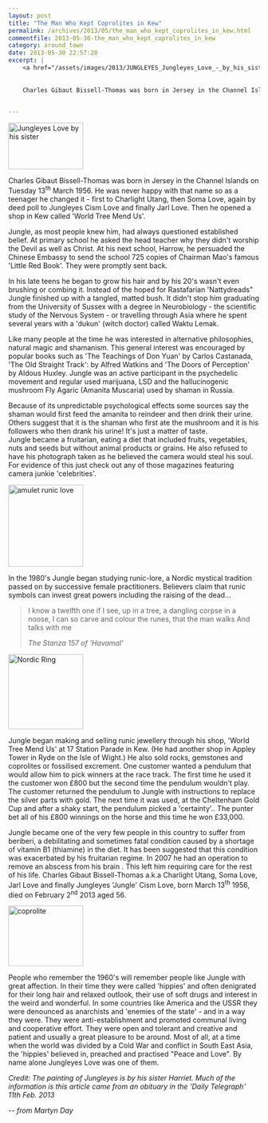 ```yaml
---
layout: post
title: "The Man Who Kept Coprolites in Kew"
permalink: /archives/2013/05/the_man_who_kept_coprolites_in_kew.html
commentfile: 2013-05-30-the_man_who_kept_coprolites_in_kew
category: around_town
date: 2013-05-30 22:57:28
excerpt: |
    <a href="/assets/images/2013/JUNGLEYES_Jungleyes_Love_-_by_his_sister.jpg" title="See larger version of - Jungleyes Love   by his sister"><img src="/assets/images/2013/JUNGLEYES_Jungleyes_Love_-_by_his_sister_thumb.jpg" width="150" height="93" alt="Jungleyes Love   by his sister" class="photo right" /></a>
    
    
    Charles Gibaut Bissell-Thomas was born in Jersey in the Channel Islands on Tuesday 13<sup>th</sup> March 1956. He was never happy with that name so as a teenager he changed it - first to Charlight Utang, then Soma Love, again by deed poll to Jungleyes Cism Love and finally Jarl Love. Then he opened a shop in Kew called 'World Tree Mend Us'.
    

---
```


<a href="/assets/images/2013/JUNGLEYES_Jungleyes_Love_-_by_his_sister.jpg" title="See larger version of - Jungleyes Love   by his sister"><img src="/assets/images/2013/JUNGLEYES_Jungleyes_Love_-_by_his_sister_thumb.jpg" width="150" height="93" alt="Jungleyes Love   by his sister" class="photo right" /></a>

Charles Gibaut Bissell-Thomas was born in Jersey in the Channel Islands on Tuesday 13<sup>th</sup> March 1956. He was never happy with that name so as a teenager he changed it - first to Charlight Utang, then Soma Love, again by deed poll to Jungleyes Cism Love and finally Jarl Love. Then he opened a shop in Kew called 'World Tree Mend Us'.

Jungle, as most people knew him, had always questioned established belief. At primary school he asked the head teacher why they didn't worship the Devil as well as Christ. At his next school, Harrow, he persuaded the Chinese Embassy to send the school 725 copies of Chairman Mao's famous 'Little Red Book'. They were promptly sent back.

In his late teens he began to grow his hair and by his 20's wasn't even brushing or combing it. Instead of the hoped for Rastafarian 'Nattydreads" Jungle finished up with a tangled, matted bush. It didn't stop him graduating from the University of Sussex with a degree in Neurobiology - the scientific study of the Nervous System - or travelling through Asia where he spent several years with a 'dukun' (witch doctor) called Waktu Lemak.

Like many people at the time he was interested in alternative philosophies, natural magic and shamanism. This general interest was encouraged by popular books such as 'The Teachings of Don Yuan' by Carlos Castanada, 'The Old Straight Track': by Alfred Watkins and 'The Doors of Perception' by Aldous Huxley. Jungle was an active participant in the psychedelic movement and regular used marijuana, LSD and the hallucinogenic mushroom Fly Agaric (Amanita Muscaria) used by shaman in Russia.

<div markdown="1" class="box">
Because of its unpredictable psychological effects some sources say the shaman would first feed the amanita to reindeer and then drink their urine. Others suggest that it is the shaman who first ate the mushroom and it is his followers who then drank his urine! It's just a matter of taste.

</div>
Jungle became a fruitarian, eating a diet that included fruits, vegetables, nuts and seeds but without animal products or grains. He also refused to have his photograph taken as he believed the camera would steal his soul. For evidence of this just check out any of those magazines featuring camera junkie 'celebrities'.

<a href="/assets/images/2013/JUNGLEYES_amulet_runic_love.jpg" title="See larger version of - amulet runic love"><img src="/assets/images/2013/JUNGLEYES_amulet_runic_love_thumb.jpg" width="150" height="164" alt="amulet runic love" class="right" /></a>

In the 1980's Jungle began studying runic-lore, a Nordic mystical tradition passed on by successive female practitioners. Believers claim that runic symbols can invest great powers including the raising of the dead...

> I know a twelfth one if I see,
>  up in a tree,
>  a dangling corpse in a noose,
>  I can so carve and colour the runes,
>  that the man walks
>  And talks with me
> 
> <cite>The Stanza 157 of 'Havamal'</cite>

<a href="/assets/images/2013/JUNGLEYES_Nordic_Ring.jpg" title="See larger version of - Nordic Ring"><img src="/assets/images/2013/JUNGLEYES_Nordic_Ring_thumb.jpg" width="150" height="150" alt="Nordic Ring" class="right" /></a>

Jungle began making and selling runic jewellery through his shop, 'World Tree Mend Us' at 17 Station Parade in Kew. (He had another shop in Appley Tower in Ryde on the Isle of Wight.) He also sold rocks, gemstones and coprolites or fossilised excrement. One customer wanted a pendulum that would allow him to pick winners at the race track. The first time he used it the customer won £800 but the second time the pendulum wouldn't play. The customer returned the pendulum to Jungle with instructions to replace the silver parts with gold. The next time it was used, at the Cheltenham Gold Cup and after a shaky start, the pendulum picked a 'certainty'.. The punter bet all of his £800 winnings on the horse and this time he won £33,000.

Jungle became one of the very few people in this country to suffer from beriberi, a debilitating and sometimes fatal condition caused by a shortage of vitamin B1 (thiamine) in the diet. It has been suggested that this condition was exacerbated by his fruitarian regime. In 2007 he had an operation to remove an abscess from his brain . This left him requiring care for the rest of his life. Charles Gibaut Bissell-Thomas a.k.a Charlight Utang, Soma Love, Jarl Love and finally Jungleyes 'Jungle' Cism Love, born March 13<sup>th</sup> 1956, died on February 2<sup>nd</sup> 2013 aged 56.

<a href="/assets/images/2013/JUNGLEYES_coprolite.jpg" title="See larger version of - coprolite"><img src="/assets/images/2013/JUNGLEYES_coprolite_thumb.jpg" width="150" height="121" alt="coprolite" class="photo right" /></a>

People who remember the 1960's will remember people like Jungle with great affection. In their time they were called 'hippies' and often denigrated for their long hair and relaxed outlook, their use of soft drugs and interest in the weird and wonderful. In some countries like America and the USSR they were denounced as anarchists and 'enemies of the state' - and in a way they were. They were anti-establishment and promoted communal living and cooperative effort. They were open and tolerant and creative and patient and usually a great pleasure to be around. Most of all, at a time when the world was divided by a Cold War and conflict in South East Asia, the 'hippies' believed in, preached and practised "Peace and Love". By name alone Jungleyes Love was one of them.

<em>Credit: The painting of Jungleyes is by his sister Harriet. Much of the information is this article came from an obituary in the 'Daily Telegraph' 11th Feb. 2013</em>

<cite>-- from Martyn Day</cite>
